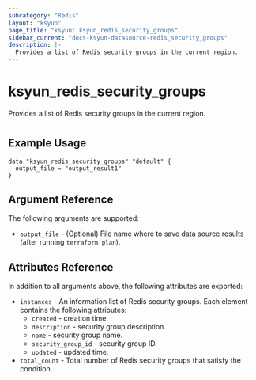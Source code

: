 ```yaml
---
subcategory: "Redis"
layout: "ksyun"
page_title: "ksyun: ksyun_redis_security_groups"
sidebar_current: "docs-ksyun-datasource-redis_security_groups"
description: |-
  Provides a list of Redis security groups in the current region.
---
```


# ksyun_redis_security_groups

Provides a list of Redis security groups in the current region.

#

## Example Usage

```hcl
data "ksyun_redis_security_groups" "default" {
  output_file = "output_result1"
}
```

## Argument Reference

The following arguments are supported:

* `output_file` - (Optional) File name where to save data source results (after running `terraform plan`).

## Attributes Reference

In addition to all arguments above, the following attributes are exported:

* `instances` - An information list of Redis security groups. Each element contains the following attributes:
  * `created` - creation time.
  * `description` - security group description.
  * `name` - security group name.
  * `security_group_id` - security group ID.
  * `updated` - updated time.
* `total_count` - Total number of Redis security groups that satisfy the condition.


